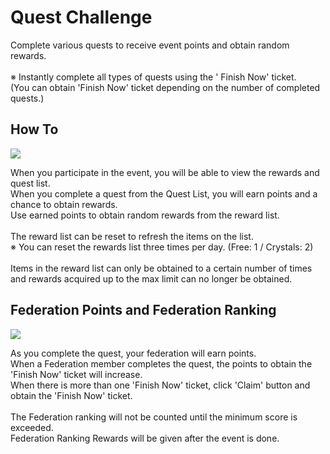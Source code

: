 # Quest Challenge

Complete various quests to receive event points and obtain random rewards.<br>
<br>
※ Instantly complete all types of quests using the ' Finish Now' ticket. <br>
(You can obtain 'Finish Now' ticket depending on the number of completed quests.)<br>


## How To

![](http://astrokings.s3.amazonaws.com/html/img/help/703_001questevent.jpg)

When you participate in the event, you will be able to view the rewards and quest list.<br>
When you complete a quest from the Quest List, you will earn points and a chance to obtain rewards.<br>
Use earned points to obtain random rewards from the reward list.<br>
<br>
The reward list can be reset to refresh the items on the list.<br>
※ You can reset the rewards list three times per day. (Free: 1 / Crystals: 2)<br>
<br>
Items in the reward list can only be obtained to a certain number of times and rewards acquired up to the max limit can no longer be obtained.<br>


## Federation Points and Federation Ranking

![](http://astrokings.s3.amazonaws.com/html/img/help/703_002questevent.jpg)

As you complete the quest, your federation will earn points.<br>
When a Federation member completes the quest, the points to obtain the 'Finish Now' ticket will increase.<br>
When there is more than one 'Finish Now' ticket, click 'Claim' button and obtain the 'Finish Now' ticket.<br>
<br>
The Federation ranking will not be counted until the minimum score is exceeded.<br>
Federation Ranking Rewards will be given after the event is done.

